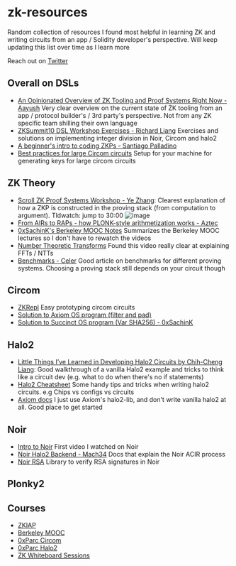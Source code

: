 # zk-resources
Random collection of resources I found most helpful in learning ZK and writing circuits from an app / Solidity developer's perspective. Will keep updating this list over time as I learn more

Reach out on [Twitter](https://twitter.com/richardzliang)

## Overall on DSLs
- [An Opinionated Overview of ZK Tooling and Proof Systems Right Now - Aayush](https://blog.aayushg.com/posts/zk/) Very clear overview on the current state of ZK tooling from an app / protocol builder's / 3rd party's perspective. Not from any ZK specific team shilling their own language
- [ZKSummit10 DSL Workshop Exercises - Richard Liang](https://github.com/richardliang/zkdsl-workshop) Exercises and solutions on implementing integer division in Noir, Circom and halo2
- [A beginner's intro to coding ZKPs - Santiago Palladino](https://dev.to/spalladino/a-beginners-intro-to-coding-zero-knowledge-proofs-c56)
- [Best practices for large Circom circuits](https://hackmd.io/V-7Aal05Tiy-ozmzTGBYPA?view#Compilation-and-proving) Setup for your machine for generating keys for large circom circuits

## ZK Theory
- [Scroll ZK Proof Systems Workshop - Ye Zhang](https://drive.google.com/file/d/12-e1g8Ad7q0avIOge-NELNBaDlpmk0TV/view): Clearest explanation of how a ZKP is constructed in the proving stack (from computation to argument). Tldwatch: jump to 30:00
![image](https://github.com/richardliang/zk-resources/assets/6797244/d2e6da02-f016-4e14-84d9-f000947edd21)
- [From AIRs to RAPs - how PLONK-style arithmetization works - Aztec](https://hackmd.io/@aztec-network/plonk-arithmetiization-air) 
- [0xSachinK's Berkeley MOOC Notes](https://github.com/0xSachinK/zkp-mooc-notes) Summarizes the Berkeley MOOC lectures so I don't have to rewatch the videos
- [Number Theoretic Transforms](https://www.youtube.com/watch?v=Pct3rS4Y0IA&list=PLcPzhUaCxlCjdhONxEYZ1dgKjZh3ZvPtl&index=5) Found this video really clear at explaining FFTs / NTTs
- [Benchmarks - Celer](https://blog.celer.network/2023/08/04/the-pantheon-of-zero-knowledge-proof-development-frameworks/) Good article on benchmarks for different proving systems. Choosing a proving stack still depends on your circuit though

## Circom
- [ZKRepl](https://zkrepl.dev/) Easy prototyping circom circuits
- [Solution to Axiom OS program (filter and pad)](https://twitter.com/axiomintern/status/1689751065422381058)
- [Solution to Succinct OS program (Var SHA256) - 0xSachinK](https://twitter.com/0xSachinK/status/1702744016432099669)

## Halo2
- [Little Things I’ve Learned in Developing Halo2 Circuits by Chih-Cheng Liang](https://www.youtube.com/watch?v=wSfkpJDq8AI): Good walkthrough of a vanilla Halo2 example and tricks to think like a circuit dev (e.g. what to do when there's no if statements)
- [Halo2 Cheatsheet](https://hackmd.io/@axiom/HyoXzD7Zh) Some handy tips and tricks when writing halo2 circuits. e.g Chips vs configs vs circuits
- [Axiom docs](https://docs.axiom.xyz/zero-knowledge-proofs/getting-started-with-halo2) I just use Axiom's halo2-lib, and don't write vanilla halo2 at all. Good place to get started

## Noir
- [Intro to Noir](https://www.youtube.com/watch?v=5CziMfChveY) First video I watched on Noir
- [Noir Halo2 Backend - Mach34](https://mach-34.github.io/halo2_backend_docs/getting_started/) Docs that explain the Noir ACIR process
- [Noir RSA](https://github.com/SetProtocol/noir-rsa) Library to verify RSA signatures in Noir

## Plonky2

## Courses
- [ZKIAP](https://zkiap.com/)
- [Berkeley MOOC](https://zk-learning.org/)
- [0xParc Circom](https://learn.0xparc.org/materials/circom/learning-group-1/circom-1/)
- [0xParc Halo2](https://learn.0xparc.org/halo2/)
- [ZK Whiteboard Sessions](https://www.youtube.com/playlist?list=PLj80z0cJm8QErn3akRcqvxUsyXWC81OGq)
